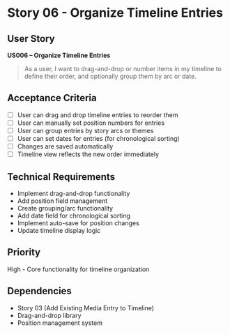 # Story 06 - Organize Timeline Entries

## User Story
**US006 – Organize Timeline Entries**
> As a user, I want to drag-and-drop or number items in my timeline to define their order, and optionally group them by arc or date.

## Acceptance Criteria
- [ ] User can drag and drop timeline entries to reorder them
- [ ] User can manually set position numbers for entries
- [ ] User can group entries by story arcs or themes
- [ ] User can set dates for entries (for chronological sorting)
- [ ] Changes are saved automatically
- [ ] Timeline view reflects the new order immediately

## Technical Requirements
- Implement drag-and-drop functionality
- Add position field management
- Create grouping/arc functionality
- Add date field for chronological sorting
- Implement auto-save for position changes
- Update timeline display logic

## Priority
High - Core functionality for timeline organization

## Dependencies
- Story 03 (Add Existing Media Entry to Timeline)
- Drag-and-drop library
- Position management system
